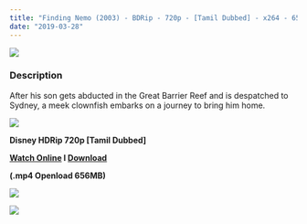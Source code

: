```yaml
---
title: "Finding Nemo (2003) - BDRip - 720p - [Tamil Dubbed] - x264 - 650MB"
date: "2019-03-28"
---
```


[![](https://4.bp.blogspot.com/-3kliSG69AFw/XJxUTSLbYKI/AAAAAAAAAXM/2_0ihqPlcAsJ36Rj_2m3bqfmleUbVE6uACEwYBhgL/s640/181618-disney-pixar-finding-nemo-windows-screenshot-title-screen.png)](https://4.bp.blogspot.com/-3kliSG69AFw/XJxUTSLbYKI/AAAAAAAAAXM/2_0ihqPlcAsJ36Rj_2m3bqfmleUbVE6uACEwYBhgL/s1600/181618-disney-pixar-finding-nemo-windows-screenshot-title-screen.png)

### Description

After his son gets abducted in the Great Barrier Reef and is despatched to Sydney, a meek clownfish embarks on a journey to bring him home.

[![](https://2.bp.blogspot.com/-fai1ZuUwnbA/XIjy2aT4irI/AAAAAAAAANw/WFW0YRK47_8GLAt3pPBSzBk0GJA6Mk5fgCPcBGAYYCw/s1600/torrborder.gif)](https://2.bp.blogspot.com/-fai1ZuUwnbA/XIjy2aT4irI/AAAAAAAAANw/WFW0YRK47_8GLAt3pPBSzBk0GJA6Mk5fgCPcBGAYYCw/s1600/torrborder.gif)

**Disney HDRip 720p \[Tamil Dubbed\]**

**[Watch Online](https://toonnetworktamilvideos.blogspot.com/p/finding-nemo.html) I [Download](https://openload.co/embed/_a0vCZCvJ10/)**

**(.mp4 Openload 656MB)**

[![](https://2.bp.blogspot.com/-fai1ZuUwnbA/XIjy2aT4irI/AAAAAAAAANw/WFW0YRK47_8GLAt3pPBSzBk0GJA6Mk5fgCPcBGAYYCw/s1600/torrborder.gif)](https://2.bp.blogspot.com/-fai1ZuUwnbA/XIjy2aT4irI/AAAAAAAAANw/WFW0YRK47_8GLAt3pPBSzBk0GJA6Mk5fgCPcBGAYYCw/s1600/torrborder.gif)

![](https://thumb.oloadcdn.net/splash/_a0vCZCvJ10/admkygO75NM.jpg)
